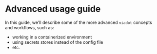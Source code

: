 # Advanced usage guide

In this guide, we'll describe some of the more advanced `viadot` concepts and workflows, such as:

- working in a containerized environment
- using secrets stores instead of the config file
- etc.
